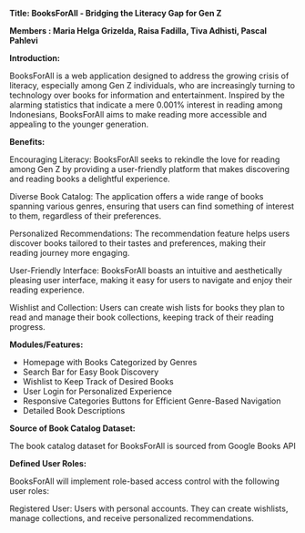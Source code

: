 **Title: BooksForAll - Bridging the Literacy Gap for Gen Z**

**Members : Maria Helga Grizelda, Raisa Fadilla, Tiva Adhisti, Pascal Pahlevi**

**Introduction:**

BooksForAll is a web application designed to address the growing crisis of literacy, especially among Gen Z individuals, who are increasingly turning to technology over books for information and entertainment. Inspired by the alarming statistics that indicate a mere 0.001% interest in reading among Indonesians, BooksForAll aims to make reading more accessible and appealing to the younger generation.

**Benefits:**

Encouraging Literacy: BooksForAll seeks to rekindle the love for reading among Gen Z by providing a user-friendly platform that makes discovering and reading books a delightful experience.

Diverse Book Catalog: The application offers a wide range of books spanning various genres, ensuring that users can find something of interest to them, regardless of their preferences.

Personalized Recommendations: The recommendation feature helps users discover books tailored to their tastes and preferences, making their reading journey more engaging.

User-Friendly Interface: BooksForAll boasts an intuitive and aesthetically pleasing user interface, making it easy for users to navigate and enjoy their reading experience.

Wishlist and Collection: Users can create wish lists for books they plan to read and manage their book collections, keeping track of their reading progress.

**Modules/Features:**

- Homepage with Books Categorized by Genres
- Search Bar for Easy Book Discovery
- Wishlist to Keep Track of Desired Books
- User Login for Personalized Experience
- Responsive Categories Buttons for Efficient Genre-Based Navigation
- Detailed Book Descriptions

**Source of Book Catalog Dataset:**

The book catalog dataset for BooksForAll is sourced from Google Books API 

**Defined User Roles:**

BooksForAll will implement role-based access control with the following user roles:

Registered User: Users with personal accounts. They can create wishlists, manage collections, and receive personalized recommendations.





